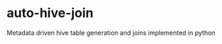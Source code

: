 auto-hive-join
==============

Metadata driven hive table generation and joins implemented in python
